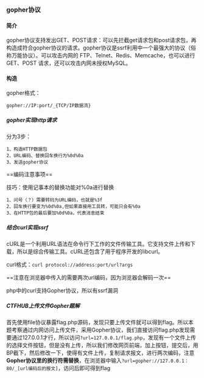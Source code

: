 ### gopher协议

#### 简介

   gopher协议支持发出GET、POST请求：可以先拦截get请求包和post请求包，再构造成符合gopher协议的请求。gopher协议是ssrf利用中一个最强大的协议（俗称万能协议）。可以攻击内网的 FTP、Telnet、Redis、Memcache，也可以进行 GET、POST 请求，还可以攻击内网未授权MySQL。

#### 构造

gopher格式：

`gopher://IP:port/_{TCP/IP数据流}`



##### gopher实现http请求

分为3步：

```
1、构造HTTP数据包
2、URL编码、替换回车换行为%0d%0a
3、发送gopher协议
```

==编码注意事项==

技巧：使用记事本的替换功能对%0a进行替换

```
1、问号（？）需要转码为URL编码，也就是%3f
2、回车换行要变为%0d%0a,但如果直接用工具转，可能只会有%0a
3、在HTTP包的最后要加%0d%0a，代表消息结束
```

##### 结合curl实现ssrf

cURL是一个利用URL语法在命令行下工作的文件传输工具。它支持文件上传和下载，所以是综合传输工具。cURL还包含了用于程序开发的libcurl。

curl格式：`curl protocol://address:port/url?args`

==注意在浏览器中传入的需要两次url编码，因为浏览器会解码一次==

php中的curl支持Gopher协议，所以有ssrf漏洞

##### CTFHUB上传文件Gopher题解

​        首先使用file协议暴露flag.php源码，发现只要上传文件就可以得到flag。所以本题考察通过内网访问上传文件，采用Gopher协议，我们直接访问flag.php发现需要通过127.0.0.1才行，所以访问`?url=127.0.0.1/flag.php`，发现有一个文件上传的选择文件按钮，但是没有上传，所以我们修改网页前端，加上按钮，提交后，用BP截下，然后修改一下，使得有文件上传，复制请求报文，进行两次编码，注意**Gopher协议里的换行符需替换**，在浏览器中输入`?url=gopher://127.0.0.1：80/_[url编码后的报文]`，访问后即可得到flag

